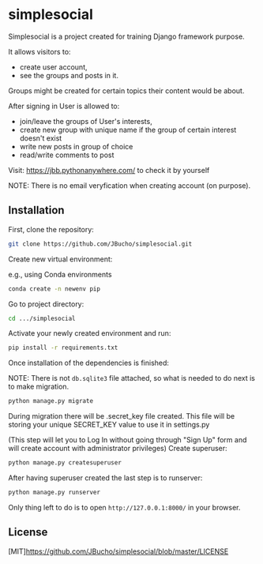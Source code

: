 # simplesocial

Simplesocial is a project created for training Django framework purpose.

It allows visitors to:
- create user account,
- see the groups and posts in it.

Groups might be created for certain topics their content would be about.

After signing in User is allowed to:
- join/leave the groups of User's interests,
- create new group with unique name if the group of certain interest doesn't exist
- write new posts in group of choice
- read/write comments to post

Visit: https://jbb.pythonanywhere.com/ to check it by yourself

NOTE: There is no email veryfication when creating account (on purpose).

## Installation

First, clone the repository:

```sh
git clone https://github.com/JBucho/simplesocial.git
```


Create new virtual environment:

e.g., using Conda environments
```sh
conda create -n newenv pip
```

Go to project directory:
```sh
cd .../simplesocial
```


Activate your newly created environment and run:
```sh
pip install -r requirements.txt
```

Once installation of the dependencies is finished:

NOTE: There is not `db.sqlite3` file attached, so what is needed to do next is to make migration.

```sh
python manage.py migrate
```
During migration there will be .secret_key file created.
This file will be storing your unique SECRET_KEY value to use it in settings.py


(This step will let you to Log In without going through "Sign Up" form and will create
account with administrator privileges)
Create superuser:
```sh
python manage.py createsuperuser
```

After having superuser created the last step is to runserver:
```sh
python manage.py runserver
```

Only thing left to do is to open `http://127.0.0.1:8000/` in your browser.

## License
[MIT]https://github.com/JBucho/simplesocial/blob/master/LICENSE

